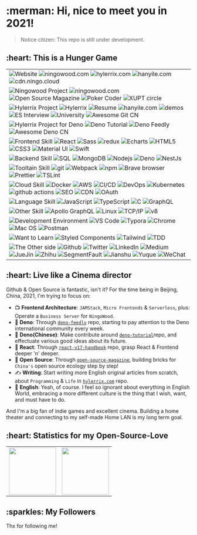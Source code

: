 <h1>:merman: Hi, nice to meet you in 2021!</h1>

> Notice citizen: This repo is still under development.

<h2>:heart: This is a Hunger Game</h2>

<!--
TBD: need a test framework skill
PWA
https://www.instagram.com/hylerrrix/
https://www.tumblr.com/blog/hylerrix
https://www.infoq.cn/u/hylerrix/
https://www.oschina.net/
-->

<table cellspacing="0" cellpadding="0" style="border: none;">
  <tr>
    <td>
      <img alt="Website" src="https://img.shields.io/badge/-👉%20%20%20Website-000?" />
      <img alt="ningowood.com" src="https://img.shields.io/badge/-🧬%20ningowood.com-000?" />
      <img alt="hylerrix.com" src="https://img.shields.io/badge/-🧬%20hylerrix.com-000?" />
      <img alt="hanyile.com" src="https://img.shields.io/badge/-🧬%20hanyile.com-000?" />
      <img alt="cdn.ningo.cloud" src="https://img.shields.io/badge/-🧬%20cdn.ningo.cloud-000?" />
    </td>
  </tr>
  <tr>
    <td>
      <img alt="Ningowood Project" src="https://img.shields.io/badge/-👉%20%20%20Ningowood%20Project-000?" href="http://github.com/ningowood" />
      <img alt="ningowood.com" src="https://img.shields.io/badge/-🧬%20ningowood.com-000?" href="https://github.com/ningowood.com" />
      <img alt="Open Source Magazine" src="https://img.shields.io/badge/-🧬%20open%20source%20magezine-000?" href="https://github.com/ningowood/open-source-magazine" />
      <img alt="Poker Coder" src="https://img.shields.io/badge/-🧬%20poker%20coder-000?" href="https://github.com/ningowood/poker-coder" />
      <img alt="XUPT circle" src="https://img.shields.io/badge/-🧬%20xiyoucircle-000?" href="https://github.com/ningowood/xiyoucircle" />
      <!-- <img alt="Resume Timeline" src="https://img.shields.io/badge/-🧬%20resumetimeline-000?" /> -->
    </td>
  </tr>
  <tr>
    <td>
      <img alt="Hylerrix Project" src="https://img.shields.io/badge/-👉%20%20%20Hylerrix%20Project-000?" />
      <img alt="Hylerrix" src="https://img.shields.io/badge/-🧬%20hylerrix-000?" href="https://github.com/hylerrix/hylerrix" />
      <img alt="Resume" src="https://img.shields.io/badge/-🧬%20Resume-000?" href="https://github.com/hylerrix/resume" />
      <img alt="hanyile.com" src="https://img.shields.io/badge/-🧬%20hanyile.com-000?" href="https://github.com/hylerrix/hanyile.com" />
      <!-- <img alt="hylerrix.com" src="https://img.shields.io/badge/-🧬%20hylerrix.com-000?" href="https://github.com/hylerrix/hylerrix.com" /> -->
      <img alt="demos" src="https://img.shields.io/badge/-🧬%20demos-000?" href="https://github.com/hylerrix/demos" />
      <img alt="ES Interview" src="https://img.shields.io/badge/-🧬%20esinterview-000?" href="https://github.com/hylerrix/es-interview" />
      <!-- <img alt="React v17 handbook" src="https://img.shields.io/badge/-🧬%20reactv17handbook-000?" href="https://github.com/hylerrix/react-v17-handbook" /> -->
      <img alt="University" src="https://img.shields.io/badge/-🧬%20university-000?" href="https://github.com/hylerrix/university" />
      <img alt="Awesome Git CN" src="https://img.shields.io/badge/-🧬%20awesomegitcn-000?" href="https://github.com/hylerrix/awesome-git-cn" />
    </td>
  </tr>
  <tr>
    <td>
      <img alt="Hylerrix Project for Deno" src="https://img.shields.io/badge/-👉%20%20%20Hylerrix%20Project%20Deno-000?" href="https://github.com/hylerrix/awesome-deno-cn" />
      <img alt="Deno Tutorial" src="https://img.shields.io/badge/-🧬%20denotutorial-000?" href="https://github.com/hylerrix/deno-tutorial" />
      <img alt="Deno Feedly" src="https://img.shields.io/badge/-🧬%20denofeedly-000?" href="https://github.com/hylerrix/deno-feedly" />
      <!-- <img alt="Deno Algorithm" src="https://img.shields.io/badge/-🧬%20denoalgorithm-000?" href="https://github.com/hylerrix/deno-algorithm" />
      <img alt="Deno App Starter" src="https://img.shields.io/badge/-🧬%20denoalgorithm-000?" href="https://github.com/hylerrix/deno-app-starter" /> -->
      <img alt="Awesome Deno CN" src="https://img.shields.io/badge/-🧬%20awesomedenocn-000?" href="https://github.com/hylerrix/awesome-deno-cn" />
    </td>
  </tr>
  <tr>
    <td>
      <img alt="Frontend Skill" src="https://img.shields.io/badge/-👉%20%20%20Frontend%20Skill-000?" />
      <img alt="React" src="https://img.shields.io/badge/-React-45b8d8?style=flat-square&logo=react&logoColor=white" />
      <img alt="Sass" src="https://img.shields.io/badge/-Sass-CC6699?style=flat-square&logo=sass&logoColor=white" />
      <img alt="redux" src="https://img.shields.io/badge/-Redux-764ABC?style=flat-square&logo=redux&logoColor=white" />
      <img alt="Echarts" src="https://img.shields.io/badge/-Echarts-F9A03C?style=flat-square&logo=echarts&logoColor=white" />
      <img alt="HTML5" src="https://img.shields.io/badge/-HTML5-E34F26?style=flat-square&logo=html5&logoColor=white" />
      <img alt="CSS3" src="https://img.shields.io/badge/-CSS3-E34F26?style=flat-square&logo=html5&logoColor=white" />
      <img alt="Material UI" src="https://img.shields.io/badge/-Material%20UI-E34F26?style=flat-square&logo=html5&logoColor=white" />
      <img alt="Swift" src="https://img.shields.io/badge/-Swift-E34F26?style=flat-square&logo=html5&logoColor=white" />
    </td>
  </tr>
  <tr>
    <td>
      <img alt="Backend Skill" src="https://img.shields.io/badge/-👉%20%20%20Backend%20Skill-000?" />
      <img alt="SQL" src="https://img.shields.io/badge/-SQL-000?&logo=MySQL&logoColor=4479A1" />
      <img alt="MongoDB" src="https://img.shields.io/badge/-MongoDB-13aa52?style=flat-square&logo=mongodb&logoColor=white" />
      <img alt="Nodejs" src="https://img.shields.io/badge/-Nodejs-43853d?style=flat-square&logo=Node.js&logoColor=white" />
      <img alt="Deno" src="https://img.shields.io/badge/-Deno-43853d?style=flat-square&logo=Deno&logoColor=white" />
      <img alt="NestJs" src="https://img.shields.io/badge/-NestJs-ea2845?style=flat-square&logo=nestjs&logoColor=white" />
    </td>
  </tr>
  <tr>
    <td>
      <img alt="Tooltain Skill" src="https://img.shields.io/badge/-👉%20%20%20%20Tooltain%20Skill-000?" />
      <img alt="git" src="https://img.shields.io/badge/-Git-F05032?style=flat-square&logo=git&logoColor=white" />
      <img alt="Webpack" src="https://img.shields.io/badge/-Webpack-8DD6F9?style=flat-square&logo=webpack&logoColor=white" />
      <img alt="npm" src="https://img.shields.io/badge/-NPM-CB3837?style=flat-square&logo=npm&logoColor=white" />
      <img alt="Brave browser" src="https://img.shields.io/badge/-Brave_Browser-FB542B?style=flat-square&logo=brave&logoColor=white" />
      <img alt="Prettier" src="https://img.shields.io/badge/-Prettier-F7B93E?style=flat-square&logo=prettier&logoColor=white" />
      <img alt="TSLint" src="https://img.shields.io/badge/-TSLint-F7B93E?style=flat-square&logo=prettier&logoColor=white" />
    </td>
  </tr>
  <tr>
    <td>
      <img alt="Cloud Skill" src="https://img.shields.io/badge/-👉%20%20%20Cloud%20Skill-000?" />
      <img alt="Docker" src="https://img.shields.io/badge/-Docker-46a2f1?style=flat-square&logo=docker&logoColor=white" />
      <img alt="AWS" src="https://img.shields.io/badge/-AWS-000?&logo=Amazon-AWS&logoColor=fff" />
      <img alt="CI/CD" src="https://img.shields.io/badge/-CI%2FCD-000?&logo=CircleCI&logoColor=fff" />
      <img alt="DevOps" src="https://img.shields.io/badge/-DevOps-000?&logo=CircleCI&logoColor=fff" />
      <img alt="Kubernetes" src="https://img.shields.io/badge/-Kubernetes-000?&logo=Kubernetes" />
      <img alt="github actions" src="https://img.shields.io/badge/-Github_Actions-2088FF?style=flat-square&logo=github-actions&logoColor=white" />
      <img alt="SEO" src="https://img.shields.io/badge/-SEO-2088FF?style=flat-square&logo=github-actions&logoColor=white" />
      <img alt="CDN" src="https://img.shields.io/badge/-CDN-2088FF?style=flat-square&logo=github-actions&logoColor=white" />
      <img alt="OAuth" src="https://img.shields.io/badge/-OAuth-2088FF?style=flat-square&logo=github-actions&logoColor=white" />
    </td>
  </tr>
  <tr>
    <td>
      <img alt="Language Skill" src="https://img.shields.io/badge/-👉%20%20%20Language%20Skill-000?" />
      <img alt="JavaScript" src="https://img.shields.io/badge/-JavaScript-000?&logo=JavaScript&logoColor=ddc508" />
      <img alt="TypeScript" src="https://img.shields.io/badge/-TypeScript-007ACC?style=flat-square&logo=typescript&logoColor=white" />
      <img alt="C" src="https://img.shields.io/badge/-C-000?&logo=C" />
      <img alt="GraphQL" src="https://img.shields.io/badge/-GraphQL-E10098?style=flat-square&logo=graphql&logoColor=white" />
    </td>
  </tr>
  <tr>
    <td>
      <img alt="Other Skill" src="https://img.shields.io/badge/-👉%20%20%20Other%20Skill-000?" />
      <img alt="Apollo GraphQL" src="https://img.shields.io/badge/-Apollo%20GraphQL-311C87?style=flat-square&logo=apollo-graphql&logoColor=white" />
      <img alt="Linux" src="https://img.shields.io/badge/-Linux-000?&logo=Linux&logoColor=FCC624" />
      <img alt="TCP/IP" src="https://img.shields.io/badge/-TCP%2FIP-000?&logo=Cisco" />
      <img alt="v8" src="https://img.shields.io/badge/-TCP%2FIP-000?&logo=v8" />
    </td>
  </tr>
  <tr>
    <td>
      <img alt="Development Environment" src="https://img.shields.io/badge/-👉%20%20%20Developer%20Environment%20Skill-000?" />
      <img alt="VS Code" src="https://img.shields.io/badge/-VS%20Code-F7B93E?style=flat-square&logo=vs-code&logoColor=white" />
      <img alt="Typora" src="https://img.shields.io/badge/-Typora-F7B93E?style=flat-square&logo=prettier&logoColor=white" />
      <img alt="Chrome" src="https://img.shields.io/badge/-Chrome-F7B93E?style=flat-square&logo=prettier&logoColor=white" />
      <img alt="Mac OS" src="https://img.shields.io/badge/-Mac%20OS-F7B93E?style=flat-square&logo=prettier&logoColor=white" />
      <img alt="Postman" src="https://img.shields.io/badge/-Postman-F7B93E?style=flat-square&logo=prettier&logoColor=white" />
    </td>
  </tr>
  <tr>
    <td>
      <img alt="Want to Learn" src="https://img.shields.io/badge/-👉%20%20%20Want%20To%20Learn-000?" />
      <img alt="Styled Components" src="https://img.shields.io/badge/-Styled_Components-db7092?style=flat-square&logo=styled-components&logoColor=white" href="https://github.com/adamalston?tab=repositories&q=&type=&language=c"/>
      <img alt="Tailwind" src="https://img.shields.io/badge/-Tailwind-db7092?style=flat-square&logo=styled-components&logoColor=white" href="https://github.com/adamalston?tab=repositories&q=&type=&language=c"/>
      <img alt="TDD" src="https://img.shields.io/badge/-TDD-db7092?style=flat-square&logo=styled-components&logoColor=white" href="https://github.com/adamalston?tab=repositories&q=&type=&language=c"/>
    </td>
  </tr>
  <tr>
    <td>
      <img alt="The Other side" src="https://img.shields.io/badge/-👉%20%20%20The%20Other%20Side-000?" href="https://github.com/hylerrix" />
      <img alt="Github" src="https://img.shields.io/badge/-🧬%20Github-000?" href="https://github.com/hylerrix" />
      <img alt="Twitter" src="https://img.shields.io/badge/-🧬%20Twitter-000?" href="https://github.com/hylerrix" />
      <img alt="LinkedIn" src="https://img.shields.io/badge/-🧬%20LinkedIn-000?" href="https://github.com/hylerrix" />
      <img alt="Medium" src="https://img.shields.io/badge/-🧬%20Medium-000?" href="https://github.com/hylerrix" />
      <img alt="JueJin" src="https://img.shields.io/badge/-🧬%20JueJin-000?" href="https://github.com/hylerrix" />
      <img alt="Zhihu" src="https://img.shields.io/badge/-🧬%20Zhihu-000?" href="https://github.com/hylerrix" />
      <img alt="SegmentFault" src="https://img.shields.io/badge/-🧬%20SegmentFault-000?" href="https://github.com/hylerrix" />
      <img alt="Jianshu" src="https://img.shields.io/badge/-🧬%20Jianshu-000?" href="https://github.com/hylerrix" />
      <img alt="Yuque" src="https://img.shields.io/badge/-🧬%20Yu%20Que-000?" href="https://github.com/hylerrix" />
      <img alt="WeChat" src="https://img.shields.io/badge/-🧬%20WeChat-000?" href="https://github.com/hylerrix" />
    </td>
  </tr>
</table>

<h2>:heart: Live like a Cinema director</h2>

<!-- Music Now I listening to, or just "Prey for Me" -->

Github & Open Source is fantastic, isn't it? For the time being in Beijing, China, 2021, I'm trying to focus on:

* :tv: **Frontend Architecture**: `JAMStack`, `Micro Frontends` & `Serverless`, plus: Operate a `Business Server` for `NingoWood`.
* :sauropod: **Deno**: Through [`deno-feedly`](https://github.com/hylerrix/deno-feedly) repo, starting to pay attention to the Deno international community every week.
* :space_invader: **Deno(Chinese)**: Make contribute around [`deno-tutorial`](https://github.com/hylerrix/deno-tutorial)repo, and effectuate various good ideas about its future.
* :clown_face: **React**: Through [`react-v17-handbook`](https://github.com/hylerrix/react-v17-handbook) repo, grasp React & Frontend deeper 'n' deeper.
* :open_book: **Open Source**: Through [`open-source-magazine`](https://github.com/ningowood/open-source-magazine), building bricks for `China's` open source ecology step by step!
* :writing_hand: **Writing**: Start writing more English original articles from scratch, about `Programming` & `Life` in [`hylerrix.com`](https://github.com/hylerrix/hylerrix.com) repo.
* :art: **English**: Yeah, of course. I feel so ignorant about everything in English World, embracing a more different culture is the thing that I wish, want, and must have to do.

And I'm a big fan of indie games and excellent cinema. Building a home theater and connecting to my self-made Home LAN is my long term goal.

<h2>:heart: Statistics for my Open-Source-Love</h2>

<table cellspacing="0" cellpadding="0" style="border: none;">
  <tr>
    <td>
      <img height="128px" src="https://github-readme-stats.vercel.app/api?username=hylerrix&hide_title=true&hide_border=true&show_icons=true&count_private=true&line_height=21&text_color=000&icon_color=000&bg_color=0,ea6161,ffc64d,fffc4d,52fa5a&theme=graywhite" />
    </td>
    <td>
      <img height="128px" src="https://github-readme-stats.vercel.app/api/top-langs/?username=hylerrix&hide=html&hide_title=true&hide_border=true&layout=compact&langs_count=7&exclude_repo=comp426,Redventures-Movie-Quotes&text_color=000&icon_color=fff&bg_color=0,52fa5a,4dfcff,c64dff&theme=graywhite" />
    </td>
  </tr>
</table>

<h2>:sparkles: My Followers</h2>

Thx for following me!

<!--START_SECTION:top-followers-->

<!--END_SECTION:top-followers-->
